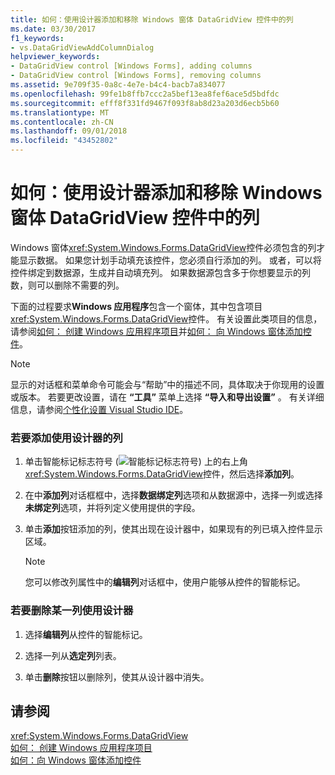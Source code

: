 ```yaml
---
title: 如何：使用设计器添加和移除 Windows 窗体 DataGridView 控件中的列
ms.date: 03/30/2017
f1_keywords:
- vs.DataGridViewAddColumnDialog
helpviewer_keywords:
- DataGridView control [Windows Forms], adding columns
- DataGridView control [Windows Forms], removing columns
ms.assetid: 9e709f35-0a8c-4e7e-b4c4-bacb7a834077
ms.openlocfilehash: 99fe1b8ffb7ccc2a5bef13ea8fef6ace5d5bdfdc
ms.sourcegitcommit: efff8f331fd9467f093f8ab8d23a203d6ecb5b60
ms.translationtype: MT
ms.contentlocale: zh-CN
ms.lasthandoff: 09/01/2018
ms.locfileid: "43452802"
---
```

# <a name="how-to-add-and-remove-columns-in-the-windows-forms-datagridview-control-using-the-designer"></a>如何：使用设计器添加和移除 Windows 窗体 DataGridView 控件中的列
Windows 窗体<xref:System.Windows.Forms.DataGridView>控件必须包含的列才能显示数据。 如果您计划手动填充该控件，您必须自行添加的列。 或者，可以将控件绑定到数据源，生成并自动填充列。 如果数据源包含多于你想要显示的列数，则可以删除不需要的列。  
  
 下面的过程要求**Windows 应用程序**包含一个窗体，其中包含项目<xref:System.Windows.Forms.DataGridView>控件。 有关设置此类项目的信息，请参阅[如何： 创建 Windows 应用程序项目](https://msdn.microsoft.com/library/b2f93fed-c635-4705-8d0e-cf079a264efa)并[如何： 向 Windows 窗体添加控件](../../../../docs/framework/winforms/controls/how-to-add-controls-to-windows-forms.md)。  
  
> [!NOTE]
>  显示的对话框和菜单命令可能会与“帮助”中的描述不同，具体取决于你现用的设置或版本。 若要更改设置，请在 **“工具”** 菜单上选择 **“导入和导出设置”** 。 有关详细信息，请参阅[个性化设置 Visual Studio IDE](/visualstudio/ide/personalizing-the-visual-studio-ide)。  
  
### <a name="to-add-a-column-using-the-designer"></a>若要添加使用设计器的列  
  
1.  单击智能标记标志符号 (![智能标记标志符号](../../../../docs/framework/winforms/controls/media/vs-winformsmttagglyph.gif "VS_WinFormSmtTagGlyph")) 上的右上角<xref:System.Windows.Forms.DataGridView>控件，然后选择**添加列**。  
  
2.  在中**添加列**对话框框中，选择**数据绑定列**选项和从数据源中，选择一列或选择**未绑定列**选项，并将列定义使用提供的字段。  
  
3.  单击**添加**按钮添加的列，使其出现在设计器中，如果现有的列已填入控件显示区域。  
  
    > [!NOTE]
    >  您可以修改列属性中的**编辑列**对话框中，使用户能够从控件的智能标记。  
  
### <a name="to-remove-a-column-using-the-designer"></a>若要删除某一列使用设计器  
  
1.  选择**编辑列**从控件的智能标记。  
  
2.  选择一列从**选定列**列表。  
  
3.  单击**删除**按钮以删除列，使其从设计器中消失。  
  
## <a name="see-also"></a>请参阅  
 <xref:System.Windows.Forms.DataGridView>  
 [如何： 创建 Windows 应用程序项目](https://msdn.microsoft.com/library/b2f93fed-c635-4705-8d0e-cf079a264efa)  
 [如何：向 Windows 窗体添加控件](../../../../docs/framework/winforms/controls/how-to-add-controls-to-windows-forms.md)
